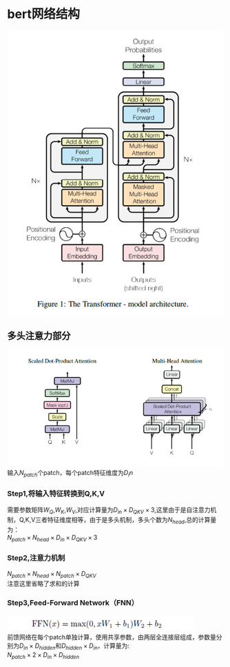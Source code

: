 # bert网络结构
![BERT](bert.png)

## 多头注意力部分
![multi-head attention](multi-head-attention.png)
输入$N_{patch}$个patch，每个patch特征维度为$D_in$

### Step1,将输入特征转换到Q,K,V
需要参数矩阵$W_Q$,$W_K$,$W_V$,对应计算量为$D_{in}\times D_{QKV}\times 3$,这里由于是自注意力机制，Q,K,V三者特征维度相等，由于是多头机制，多头个数为$N_{head}$,总的计算量为：  
$N_{patch} \times N_{head} \times D_{in}\times D_{QKV}\times 3$

### Step2,注意力机制
$N_{patch} \times N_{head} \times N_{patch} \times D_{QKV}$  
注意这里省略了求和的计算

### Step3,Feed-Forward Network（FNN）
![前馈网络](FFN.png)  
前馈网络在每个patch单独计算，使用共享参数，由两层全连接层组成，参数量分别为$D_{in} \times D_{hidden}$和$D_{hidden} \times D_{in}$，计算量为:  
$N_{patch} \times 2 \times D_{in} \times D_{hidden}$